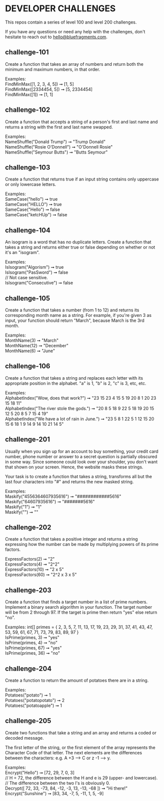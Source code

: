 # DEVELOPER CHALLENGES

This repos contain a series of level 100 and level 200 challenges.

If you have any questions or need any help with the challenges, don't hesitate to reach out to hello@bluefragments.com.

## challenge-101

Create a function that takes an array of numbers and return both the minimum and maximum numbers, in that order.

Examples:  
FindMinMax([1, 2, 3, 4, 5]) ➞ [1, 5]  
FindMinMax([2334454, 5]) ➞ [5, 2334454]  
FindMinMax([1]) ➞ [1, 1]  

## challenge-102

Create a function that accepts a string of a person's first and last name and returns a string with the first and last name swapped.

Examples:  
NameShuffle("Donald Trump") ➞ "Trump Donald"  
NameShuffle("Rosie O'Donnell") ➞ "O'Donnell Rosie"  
NameShuffle("Seymour Butts") ➞ "Butts Seymour"  

## challenge-103

Create a function that returns true if an input string contains only uppercase or only lowercase letters.

Examples:  
SameCase("hello") ➞ true  
SameCase("HELLO") ➞ true  
SameCase("Hello") ➞ false  
SameCase("ketcHUp") ➞ false  

## challenge-104

An isogram is a word that has no duplicate letters. Create a function that takes a string and returns either true or false depending on whether or not it's an "isogram".

Examples:  
IsIsogram("Algorism") ➞ true  
IsIsogram("PasSword") ➞ false  
// Not case sensitive.  
IsIsogram("Consecutive") ➞ false  

## challenge-105

Create a function that takes a number (from 1 to 12) and returns its corresponding month name as a string. For example, if you're given 3 as input, your function should return "March", because March is the 3rd month.

Examples:  
MonthName(3) ➞ "March"  
MonthName(12) ➞ "December"   
MonthName(6) ➞ "June"  

## challenge-106

Create a function that takes a string and replaces each letter with its appropriate position in the alphabet. "a" is 1, "b" is 2, "c" is 3, etc, etc.

Examples:  
AlphabetIndex("Wow, does that work?") ➞ "23 15 23 4 15 5 19 20 8 1 20 23 15 18 11"  
AlphabetIndex("The river stole the gods.") ➞ "20 8 5 18 9 22 5 18 19 20 15 12 5 20 8 5 7 15 4 19"  
AlphabetIndex("We have a lot of rain in June.") ➞ "23 5 8 1 22 5 1 12 15 20 15 6 18 1 9 14 9 14 10 21 14 5"  

## challenge-201

Usually when you sign up for an account to buy something, your credit card number, phone number or answer to a secret question is partially obscured in some way. Since someone could look over your shoulder, you don't want that shown on your screen. Hence, the website masks these strings.

Your task is to create a function that takes a string, transforms all but the last four characters into "#" and returns the new masked string.

Examples:  
Maskify("4556364607935616") ➞ "############5616"  
Maskify("64607935616") ➞ "#######5616"  
Maskify("1") ➞ "1"  
Maskify("") ➞ ""  

## challenge-202

Create a function that takes a positive integer and returns a string expressing how the number can be made by multiplying powers of its prime factors.

ExpressFactors(2) ➞ "2"  
ExpressFactors(4) ➞ "2^2"  
ExpressFactors(10) ➞ "2 x 5"  
ExpressFactors(60) ➞ "2^2 x 3 x 5"  

## challenge-203

Create a function that finds a target number in a list of prime numbers. Implement a binary search algorithm in your function. The target number will be from 2 through 97. If the target is prime then return "yes" else return "no".

Examples:
int[] primes = { 2, 3, 5, 7, 11, 13, 17, 19, 23, 29, 31, 37, 41, 43, 47, 53, 59, 61, 67, 71, 73, 79, 83, 89, 97 }  
IsPrime(primes, 3) ➞ "yes"  
IsPrime(primes, 4) ➞ "no"  
IsPrime(primes, 67) ➞ "yes"  
IsPrime(primes, 36) ➞ "no"  

## challenge-204

Create a function to return the amount of potatoes there are in a string.

Examples:  
Potatoes("potato") ➞ 1  
Potatoes("potatopotato") ➞ 2  
Potatoes("potatoapple") ➞ 1  

## challenge-205

Create two functions that take a string and an array and returns a coded or decoded message.

The first letter of the string, or the first element of the array represents the Character Code of that letter. The next elements are the differences between the characters: e.g. A +3 --> C or z -1 --> y.

Examples:  
Encrypt("Hello") ➞ [72, 29, 7, 0, 3]  
// H = 72, the difference between the H and e is 29 (upper- and lowercase).  
// The difference between the two l's is obviously 0.  
Decrypt([ 72, 33, -73, 84, -12, -3, 13, -13, -68 ]) ➞ "Hi there!"  
Encrypt("Sunshine") ➞ [83, 34, -7, 5, -11, 1, 5, -9]  
